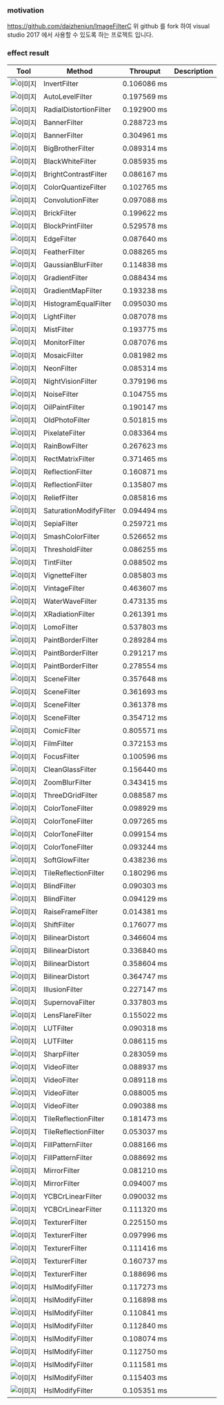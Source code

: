 ### motivation
https://github.com/daizhenjun/ImageFilterC 
위 github 를 fork 하여 visual studio 2017 에서 사용할 수 있도록 하는 프로젝트 입니다.

### effect result

| Tool          | Method                 | Throuput    | Description |
|---------------|------------------------|-------------|-------------|
| ![이미지](./ImageFilterC%2B%2B/sample/0.jpg) | InvertFilter           | 0.106086 ms |  |
| ![이미지](./ImageFilterC%2B%2B/sample/1.jpg) | AutoLevelFilter        | 0.197569 ms |  |
| ![이미지](./ImageFilterC%2B%2B/sample/2.jpg) | RadialDistortionFilter | 0.192900 ms |  |
| ![이미지](./ImageFilterC%2B%2B/sample/3.jpg) | BannerFilter           | 0.288723 ms |  |
| ![이미지](./ImageFilterC%2B%2B/sample/4.jpg) | BannerFilter           | 0.304961 ms |  |
| ![이미지](./ImageFilterC%2B%2B/sample/5.jpg) | BigBrotherFilter       | 0.089314 ms |  |
| ![이미지](./ImageFilterC%2B%2B/sample/6.jpg) | BlackWhiteFilter       | 0.085935 ms |  |
| ![이미지](./ImageFilterC%2B%2B/sample/7.jpg) | BrightContrastFilter   | 0.086167 ms |  |
| ![이미지](./ImageFilterC%2B%2B/sample/8.jpg) | ColorQuantizeFilter    | 0.102765 ms |  |
| ![이미지](./ImageFilterC%2B%2B/sample/9.jpg) | ConvolutionFilter      | 0.097088 ms |  |
| ![이미지](./ImageFilterC%2B%2B/sample/10.jpg)| BrickFilter            | 0.199622 ms |  |
| ![이미지](./ImageFilterC%2B%2B/sample/11.jpg)| BlockPrintFilter       | 0.529578 ms |  |
| ![이미지](./ImageFilterC%2B%2B/sample/12.jpg)| EdgeFilter	         | 0.087640 ms |  |
| ![이미지](./ImageFilterC%2B%2B/sample/13.jpg)| FeatherFilter	         | 0.088265 ms |  |
| ![이미지](./ImageFilterC%2B%2B/sample/14.jpg)| GaussianBlurFilter	 | 0.114838 ms |  |
| ![이미지](./ImageFilterC%2B%2B/sample/15.jpg)| GradientFilter	     | 0.088434 ms |  |
| ![이미지](./ImageFilterC%2B%2B/sample/16.jpg)| GradientMapFilter	     | 0.193238 ms |  |
| ![이미지](./ImageFilterC%2B%2B/sample/17.jpg)| HistogramEqualFilter	 | 0.095030 ms |  |
| ![이미지](./ImageFilterC%2B%2B/sample/18.jpg)| LightFilter	         | 0.087078 ms |  |
| ![이미지](./ImageFilterC%2B%2B/sample/19.jpg)| MistFilter	         | 0.193775 ms |  |
| ![이미지](./ImageFilterC%2B%2B/sample/20.jpg)| MonitorFilter	         | 0.087076 ms |  |
| ![이미지](./ImageFilterC%2B%2B/sample/21.jpg)| MosaicFilter	         | 0.081982 ms |  |
| ![이미지](./ImageFilterC%2B%2B/sample/22.jpg)| NeonFilter	         | 0.085314 ms |  |
| ![이미지](./ImageFilterC%2B%2B/sample/23.jpg)| NightVisionFilter	     | 0.379196 ms |  |
| ![이미지](./ImageFilterC%2B%2B/sample/24.jpg)| NoiseFilter	         | 0.104755 ms |  |
| ![이미지](./ImageFilterC%2B%2B/sample/25.jpg)| OilPaintFilter	     | 0.190147 ms |  |
| ![이미지](./ImageFilterC%2B%2B/sample/26.jpg)| OldPhotoFilter	     | 0.501815 ms |  |
| ![이미지](./ImageFilterC%2B%2B/sample/27.jpg)| PixelateFilter	     | 0.083364 ms |  |
| ![이미지](./ImageFilterC%2B%2B/sample/28.jpg)| RainBowFilter	         | 0.267623 ms |  |
| ![이미지](./ImageFilterC%2B%2B/sample/29.jpg)| RectMatrixFilter	     | 0.371465 ms |  |
| ![이미지](./ImageFilterC%2B%2B/sample/30.jpg)| ReflectionFilter	     | 0.160871 ms |  |
| ![이미지](./ImageFilterC%2B%2B/sample/31.jpg)| ReflectionFilter	     | 0.135807 ms |  |
| ![이미지](./ImageFilterC%2B%2B/sample/32.jpg)| ReliefFilter	         | 0.085816 ms |  |
| ![이미지](./ImageFilterC%2B%2B/sample/33.jpg)| SaturationModifyFilter | 0.094494 ms |  |
| ![이미지](./ImageFilterC%2B%2B/sample/34.jpg)| SepiaFilter	         | 0.259721 ms |  |
| ![이미지](./ImageFilterC%2B%2B/sample/35.jpg)| SmashColorFilter	     | 0.526652 ms |  |
| ![이미지](./ImageFilterC%2B%2B/sample/36.jpg)| ThresholdFilter	     | 0.086255 ms |  |
| ![이미지](./ImageFilterC%2B%2B/sample/37.jpg)| TintFilter	         | 0.088502 ms |  |
| ![이미지](./ImageFilterC%2B%2B/sample/38.jpg)| VignetteFilter	     | 0.085803 ms |  |
| ![이미지](./ImageFilterC%2B%2B/sample/39.jpg)| VintageFilter	         | 0.463607 ms |  |
| ![이미지](./ImageFilterC%2B%2B/sample/40.jpg)| WaterWaveFilter	     | 0.473135 ms |  |
| ![이미지](./ImageFilterC%2B%2B/sample/41.jpg)| XRadiationFilter	     | 0.261391 ms |  |
| ![이미지](./ImageFilterC%2B%2B/sample/42.jpg)| LomoFilter	         | 0.537803 ms |  |
| ![이미지](./ImageFilterC%2B%2B/sample/43.jpg)| PaintBorderFilter	     | 0.289284 ms |  |
| ![이미지](./ImageFilterC%2B%2B/sample/44.jpg)| PaintBorderFilter	     | 0.291217 ms |  |
| ![이미지](./ImageFilterC%2B%2B/sample/45.jpg)| PaintBorderFilter	     | 0.278554 ms |  |
| ![이미지](./ImageFilterC%2B%2B/sample/46.jpg)| SceneFilter	         | 0.357648 ms |  |
| ![이미지](./ImageFilterC%2B%2B/sample/47.jpg)| SceneFilter	         | 0.361693 ms |  |
| ![이미지](./ImageFilterC%2B%2B/sample/48.jpg)| SceneFilter	         | 0.361378 ms |  |
| ![이미지](./ImageFilterC%2B%2B/sample/49.jpg)| SceneFilter	         | 0.354712 ms |  |
| ![이미지](./ImageFilterC%2B%2B/sample/50.jpg)| ComicFilter	         | 0.805571 ms |  |
| ![이미지](./ImageFilterC%2B%2B/sample/51.jpg)| FilmFilter	         | 0.372153 ms |  |
| ![이미지](./ImageFilterC%2B%2B/sample/52.jpg)| FocusFilter	         | 0.100596 ms |  |
| ![이미지](./ImageFilterC%2B%2B/sample/53.jpg)| CleanGlassFilter	     | 0.156440 ms |  |
| ![이미지](./ImageFilterC%2B%2B/sample/54.jpg)| ZoomBlurFilter	     | 0.343415 ms |  |
| ![이미지](./ImageFilterC%2B%2B/sample/55.jpg)| ThreeDGridFilter	     | 0.088587 ms |  |
| ![이미지](./ImageFilterC%2B%2B/sample/56.jpg)| ColorToneFilter	     | 0.098929 ms |  |
| ![이미지](./ImageFilterC%2B%2B/sample/57.jpg)| ColorToneFilter	     | 0.097265 ms |  |
| ![이미지](./ImageFilterC%2B%2B/sample/58.jpg)| ColorToneFilter	     | 0.099154 ms |  |
| ![이미지](./ImageFilterC%2B%2B/sample/59.jpg)| ColorToneFilter	     | 0.093244 ms |  |
| ![이미지](./ImageFilterC%2B%2B/sample/60.jpg)| SoftGlowFilter	     | 0.438236 ms |  |
| ![이미지](./ImageFilterC%2B%2B/sample/61.jpg)| TileReflectionFilter	 | 0.180296 ms |  |
| ![이미지](./ImageFilterC%2B%2B/sample/62.jpg)| BlindFilter	         | 0.090303 ms |  |
| ![이미지](./ImageFilterC%2B%2B/sample/63.jpg)| BlindFilter	         | 0.094129 ms |  |
| ![이미지](./ImageFilterC%2B%2B/sample/64.jpg)| RaiseFrameFilter	     | 0.014381 ms |  |
| ![이미지](./ImageFilterC%2B%2B/sample/65.jpg)| ShiftFilter	         | 0.176077 ms |  |
| ![이미지](./ImageFilterC%2B%2B/sample/66.jpg)| BilinearDistort	     | 0.346604 ms |  |
| ![이미지](./ImageFilterC%2B%2B/sample/67.jpg)| BilinearDistort	     | 0.336840 ms |  |
| ![이미지](./ImageFilterC%2B%2B/sample/68.jpg)| BilinearDistort	     | 0.358604 ms |  |
| ![이미지](./ImageFilterC%2B%2B/sample/69.jpg)| BilinearDistort	     | 0.364747 ms |  |
| ![이미지](./ImageFilterC%2B%2B/sample/70.jpg)| IllusionFilter	     | 0.227147 ms |  |
| ![이미지](./ImageFilterC%2B%2B/sample/71.jpg)| SupernovaFilter	     | 0.337803 ms |  |
| ![이미지](./ImageFilterC%2B%2B/sample/72.jpg)| LensFlareFilter	     | 0.155022 ms |  |
| ![이미지](./ImageFilterC%2B%2B/sample/73.jpg)| LUTFilter	             | 0.090318 ms |  |
| ![이미지](./ImageFilterC%2B%2B/sample/74.jpg)| LUTFilter	             | 0.086115 ms |  |
| ![이미지](./ImageFilterC%2B%2B/sample/75.jpg)| SharpFilter	         | 0.283059 ms |  |
| ![이미지](./ImageFilterC%2B%2B/sample/76.jpg)| VideoFilter	         | 0.088937 ms |  |
| ![이미지](./ImageFilterC%2B%2B/sample/77.jpg)| VideoFilter	         | 0.089118 ms |  |
| ![이미지](./ImageFilterC%2B%2B/sample/78.jpg)| VideoFilter	         | 0.088005 ms |  |
| ![이미지](./ImageFilterC%2B%2B/sample/79.jpg)| VideoFilter	         | 0.090388 ms |  |
| ![이미지](./ImageFilterC%2B%2B/sample/80.jpg)| TileReflectionFilter	 | 0.181473 ms |  |
| ![이미지](./ImageFilterC%2B%2B/sample/81.jpg)| TileReflectionFilter	 | 0.053037 ms |  |
| ![이미지](./ImageFilterC%2B%2B/sample/82.jpg)| FillPatternFilter	     | 0.088166 ms |  |
| ![이미지](./ImageFilterC%2B%2B/sample/83.jpg)| FillPatternFilter	     | 0.088692 ms |  |
| ![이미지](./ImageFilterC%2B%2B/sample/84.jpg)| MirrorFilter	         | 0.081210 ms |  |
| ![이미지](./ImageFilterC%2B%2B/sample/85.jpg)| MirrorFilter	         | 0.094007 ms |  |
| ![이미지](./ImageFilterC%2B%2B/sample/86.jpg)| YCBCrLinearFilter	     | 0.090032 ms |  |
| ![이미지](./ImageFilterC%2B%2B/sample/87.jpg)| YCBCrLinearFilter	     | 0.111320 ms |  |
| ![이미지](./ImageFilterC%2B%2B/sample/88.jpg)| TexturerFilter	     | 0.225150 ms |  |
| ![이미지](./ImageFilterC%2B%2B/sample/89.jpg)| TexturerFilter	     | 0.097996 ms |  |
| ![이미지](./ImageFilterC%2B%2B/sample/90.jpg)| TexturerFilter	     | 0.111416 ms |  |
| ![이미지](./ImageFilterC%2B%2B/sample/91.jpg)| TexturerFilter	     | 0.160737 ms |  |
| ![이미지](./ImageFilterC%2B%2B/sample/92.jpg)| TexturerFilter	     | 0.188696 ms |  |
| ![이미지](./ImageFilterC%2B%2B/sample/93.jpg)| HslModifyFilter	     | 0.117273 ms |  |
| ![이미지](./ImageFilterC%2B%2B/sample/94.jpg)| HslModifyFilter	     | 0.116898 ms |  |
| ![이미지](./ImageFilterC%2B%2B/sample/95.jpg)| HslModifyFilter	     | 0.110841 ms |  |
| ![이미지](./ImageFilterC%2B%2B/sample/96.jpg)| HslModifyFilter	     | 0.112840 ms |  |
| ![이미지](./ImageFilterC%2B%2B/sample/97.jpg)| HslModifyFilter	     | 0.108074 ms |  |
| ![이미지](./ImageFilterC%2B%2B/sample/98.jpg)| HslModifyFilter	     | 0.112750 ms |  |
| ![이미지](./ImageFilterC%2B%2B/sample/99.jpg)| HslModifyFilter	     | 0.111581 ms |  |
| ![이미지](./ImageFilterC%2B%2B/sample/100.jpg)| HslModifyFilter	     | 0.115403 ms |  |
| ![이미지](./ImageFilterC%2B%2B/sample/101.jpg)|HslModifyFilter	     | 0.105351 ms |  |
